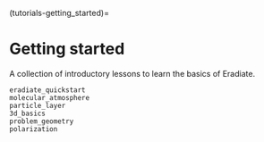 (tutorials-getting_started)=

Getting started
===============

A collection of introductory lessons to learn the basics of Eradiate.

```{nbgallery}
eradiate_quickstart
molecular_atmosphere
particle_layer
3d_basics
problem_geometry
polarization
```
